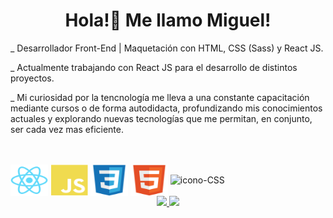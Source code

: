 <h1 align='center'>Hola!👋 Me llamo Miguel! </h1>

_ Desarrollador Front-End | Maquetación con HTML, CSS (Sass) y React JS.

_ Actualmente trabajando con React JS para el desarrollo de distintos proyectos.

_ Mi curiosidad por la tencnología me lleva a una constante capacitación mediante cursos o de forma autodidacta, profundizando mis conocimientos actuales y explorando nuevas tecnologías que me permitan, en conjunto, ser cada vez mas eficiente.

<br>

<div style="display: inline-block" align='center'><br>
  <img align="center" alt="icono-React" height="50" width="60" src="https://raw.githubusercontent.com/devicons/devicon/master/icons/react/react-original.svg">
  <img align="center" alt="icono-Js" height="50" width="60" src="https://raw.githubusercontent.com/devicons/devicon/master/icons/javascript/javascript-plain.svg">
  <img align="center" alt="icono-CSS" height="50" width="60" src="https://raw.githubusercontent.com/devicons/devicon/master/icons/css3/css3-original.svg">
  <img align="center" alt="icono-HTML" height="50" width="60" src="https://raw.githubusercontent.com/devicons/devicon/master/icons/html5/html5-original.svg">
  <img align="center" alt="icono-CSS" height="50" width="60" src="https://cdn.jsdelivr.net/gh/devicons/devicon/icons/sass/sass-original.svg" />
</div>

<br>

  <div align='center'>
    <a href='https://www.linkedin.com/in/miguel-montoro-7bab0b279/' target='_blank'> <img src='https://img.shields.io/badge/LinkedIn-0077B5?style=for-the-badge&logo=linkedin&logoColor=white'> </a>
    <a href='https://discord.gg/_miguelan' target='_blank'> <img src='https://img.shields.io/badge/Discord-7289DA?style=for-the-badge&logo=discord&logoColor=white'> </a>
  </div>
